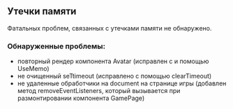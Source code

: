 ## Утечки памяти

Фатальных проблем, связанных с утечками памяти не обнаружено.

### Обнаруженные проблемы:

- повторный рендер компонента Avatar (исправлен с и помощью UseMemo)
- не очищенный seTtimeout (исправлено с помощью clearTimeout)
- не удаленные обработчики на document на странице игры (добавлен метод removeEventListeners, который вызывается при размонтировании компонента GamePage)
